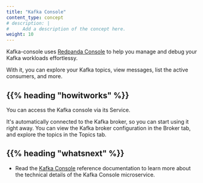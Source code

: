```yaml
---
title: "Kafka Console"
content_type: concept
# description: |
#     Add a description of the concept here.
weight: 10
---
```


<!-- overview -->

Kafka-console uses [Redpanda Console](https://github.com/redpanda-data/console)
to help you manage and debug your Kafka workloads effortlessy.

With it, you can explore your Kafka topics, view messages, list the active
consumers, and more.

<!-- body -->

## {{% heading "howitworks" %}}

You can access the Kafka console via its Service.

It's automatically connected to the Kafka broker, so you can start using it
right away.
You can view the Kafka broker configuration in the Broker tab, and explore the
topics in the Topics tab.

<!-- Optional section; add links to information related to this topic. -->

## {{% heading "whatsnext" %}}

- Read the [Kafka Console](/docs/reference/microservices/kafka-console/) reference documentation
  to learn more about the technical details of the Kafka Console microservice.
